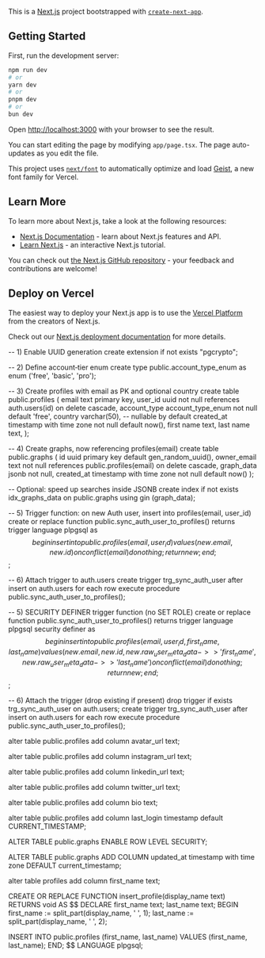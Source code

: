 This is a [Next.js](https://nextjs.org) project bootstrapped with [`create-next-app`](https://nextjs.org/docs/app/api-reference/cli/create-next-app).

## Getting Started

First, run the development server:

```bash
npm run dev
# or
yarn dev
# or
pnpm dev
# or
bun dev
```

Open [http://localhost:3000](http://localhost:3000) with your browser to see the result.

You can start editing the page by modifying `app/page.tsx`. The page auto-updates as you edit the file.

This project uses [`next/font`](https://nextjs.org/docs/app/building-your-application/optimizing/fonts) to automatically optimize and load [Geist](https://vercel.com/font), a new font family for Vercel.

## Learn More

To learn more about Next.js, take a look at the following resources:

- [Next.js Documentation](https://nextjs.org/docs) - learn about Next.js features and API.
- [Learn Next.js](https://nextjs.org/learn) - an interactive Next.js tutorial.

You can check out [the Next.js GitHub repository](https://github.com/vercel/next.js) - your feedback and contributions are welcome!

## Deploy on Vercel

The easiest way to deploy your Next.js app is to use the [Vercel Platform](https://vercel.com/new?utm_medium=default-template&filter=next.js&utm_source=create-next-app&utm_campaign=create-next-app-readme) from the creators of Next.js.

Check out our [Next.js deployment documentation](https://nextjs.org/docs/app/building-your-application/deploying) for more details.


-- 1) Enable UUID generation
create extension if not exists "pgcrypto";

-- 2) Define account‐tier enum
create type public.account_type_enum as enum ('free', 'basic', 'pro');

-- 3) Create profiles with email as PK and optional country
create table public.profiles (
  email        text                   primary key,
  user_id      uuid       not null    references auth.users(id) on delete cascade,
  account_type account_type_enum      not null default 'free',
  country      varchar(50),                   -- nullable by default
  created_at   timestamp with time zone not null default now(),
  first name text, 
  last name text,
);

-- 4) Create graphs, now referencing profiles(email)
create table public.graphs (
  id           uuid       primary key default gen_random_uuid(),
  owner_email  text       not null      references public.profiles(email) on delete cascade,
  graph_data   jsonb      not null,
  created_at   timestamp with time zone not null default now()
);

-- Optional: speed up searches inside JSONB
create index if not exists idx_graphs_data on public.graphs using gin (graph_data);

-- 5) Trigger function: on new Auth user, insert into profiles(email, user_id)
create or replace function public.sync_auth_user_to_profiles()
returns trigger language plpgsql as $$
begin
  insert into public.profiles(email, user_id)
    values (new.email, new.id)
    on conflict (email) do nothing;
  return new;
end;
$$;

-- 6) Attach trigger to auth.users
create trigger trg_sync_auth_user
  after insert on auth.users
  for each row
  execute procedure public.sync_auth_user_to_profiles();

-- 5) SECURITY DEFINER trigger function (no SET ROLE)
create or replace function public.sync_auth_user_to_profiles()
returns trigger
language plpgsql
security definer
as $$
begin
  insert into public.profiles(email, user_id, first_name, last_name)
    values (
      new.email, 
      new.id,
      new.raw_user_meta_data->>'first_name',
      new.raw_user_meta_data->>'last_name'
    )
    on conflict (email) do nothing;
  return new;
end;
$$;

-- 6) Attach the trigger (drop existing if present)
drop trigger if exists trg_sync_auth_user on auth.users;
create trigger trg_sync_auth_user
  after insert on auth.users
  for each row
  execute procedure public.sync_auth_user_to_profiles();


  alter table public.profiles
  add column avatar_url text;

alter table public.profiles
  add column instagram_url text;

alter table public.profiles
  add column linkedin_url text;

alter table public.profiles
  add column twitter_url text;

alter table public.profiles
  add column bio text;

alter table public.profiles add column last_login timestamp default CURRENT_TIMESTAMP; 


ALTER TABLE public.graphs ENABLE ROW LEVEL SECURITY;

ALTER TABLE public.graphs 
ADD COLUMN updated_at timestamp with time zone DEFAULT current_timestamp;

alter table profiles add column first_name text;

CREATE OR REPLACE FUNCTION insert_profile(display_name text)
RETURNS void AS $$
DECLARE
  first_name text;
  last_name  text;
BEGIN
  first_name := split_part(display_name, ' ', 1);
  last_name  := split_part(display_name, ' ', 2);

  INSERT INTO public.profiles (first_name, last_name)
  VALUES (first_name, last_name);
END;
$$ LANGUAGE plpgsql;
